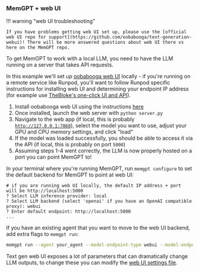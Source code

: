 ### MemGPT + web UI

!!! warning "web UI troubleshooting"

    If you have problems getting web UI set up, please use the [official web UI repo for support](https://github.com/oobabooga/text-generation-webui)! There will be more answered questions about web UI there vs here on the MemGPT repo.

To get MemGPT to work with a local LLM, you need to have the LLM running on a server that takes API requests.

In this example we'll set up [oobabooga web UI](https://github.com/oobabooga/text-generation-webui#starting-the-web-ui) locally - if you're running on a remote service like Runpod, you'll want to follow Runpod specific instructions for installing web UI and determining your endpoint IP address (for example use [TheBloke's one-click UI and API](https://github.com/TheBlokeAI/dockerLLM/blob/main/README_Runpod_LocalLLMsUIandAPI.md)).

1. Install oobabooga web UI using the instructions [here](https://github.com/oobabooga/text-generation-webui#starting-the-web-ui)
2. Once installed, launch the web server with `python server.py`
3. Navigate to the web app (if local, this is probably [`http://127.0.0.1:7860`](http://localhost:7860)), select the model you want to use, adjust your GPU and CPU memory settings, and click "load"
4. If the model was loaded successfully, you should be able to access it via the API (if local, this is probably on port `5000`)
5. Assuming steps 1-4 went correctly, the LLM is now properly hosted on a port you can point MemGPT to!

In your terminal where you're running MemGPT, run `memgpt configure` to set the default backend for MemGPT to point at web UI:
```
# if you are running web UI locally, the default IP address + port will be http://localhost:5000
? Select LLM inference provider: local
? Select LLM backend (select 'openai' if you have an OpenAI compatible proxy): webui
? Enter default endpoint: http://localhost:5000
...
```

If you have an existing agent that you want to move to the web UI backend, add extra flags to `memgpt run`:
```sh
memgpt run --agent your_agent --model-endpoint-type webui --model-endpoint http://localhost:5000
```

Text gen web UI exposes a lot of parameters that can dramatically change LLM outputs, to change these you can modify the [web UI settings file](https://github.com/cpacker/MemGPT/blob/main/memgpt/local_llm/webui/settings.py).
